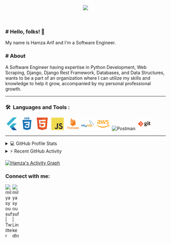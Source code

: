 
<p align="center">
  <img src="https://cdn.dribbble.com/users/926537/screenshots/4502924/media/79e26abb3fb85b42f2722cf22da095dc.gif">
</p>
<p align="center"><img src="https://komarev.com/ghpvc/?username=m-hamzaarif&style=flat-square&color=blue" alt=""></p>

### # Hello, folks! 👋
My name is Hamza Arif and I'm a Software Engineer.

### # About
A Software Engineer having expertise in Python Development, Web Scraping, Django, Django Rest Framework, Databases, and Data Structures, wants to be a part of an organization where I can utilize my skills and knowledge to help it grow, accompanied by my personal professional growth. 

---

### 🛠 &nbsp;Languages and Tools :

<p>
<img src="https://github.com/devicons/devicon/blob/master/icons/flutter/flutter-original.svg" title="Flutter" alt="Flutter" width="40" height="40"/>&nbsp;
<img src="https://github.com/devicons/devicon/blob/master/icons/css3/css3-plain-wordmark.svg"  title="CSS3" alt="CSS" width="40" height="40"/>&nbsp;
<img src="https://github.com/devicons/devicon/blob/master/icons/html5/html5-original.svg" title="HTML5" alt="HTML" width="40" height="40"/>&nbsp;
<img src="https://github.com/devicons/devicon/blob/master/icons/javascript/javascript-original.svg" title="JavaScript" alt="JavaScript" width="40" height="40"/>&nbsp;
<img src="https://github.com/devicons/devicon/blob/master/icons/firebase/firebase-plain-wordmark.svg" title="Firebase" alt="Firebase" width="40" height="40"/>&nbsp;
<img src="https://github.com/devicons/devicon/blob/master/icons/mysql/mysql-original-wordmark.svg" title="MySQL"  alt="MySQL" width="40" height="40"/>&nbsp;
<img src="https://github.com/devicons/devicon/blob/master/icons/amazonwebservices/amazonwebservices-plain-wordmark.svg" title="AWS" alt="AWS" width="40" height="40"/>&nbsp;
<img src="https://www.vectorlogo.zone/logos/getpostman/getpostman-icon.svg" title="Postman"  alt="Postman" width="40" height="40"/>&nbsp;
<img src="https://github.com/devicons/devicon/blob/master/icons/git/git-original-wordmark.svg" title="Git" **alt="Git" width="40" height="40"/>&nbsp;
</p>

---
<!-- https://github.com/anuraghazra/github-readme-stats -->
<details> 
  <summary>💻 GitHub Profile Stats</summary>
  <br/>
    <a href="https://github.com/anuraghazra/github-readme-stats"><img alt="Hamza's Github Stats" src="https://m-hamzaarif-github-readme-stats.vercel.app/api/?username=m-hamzaarif&show_icons=true&include_all_commits=true&count_private=true&theme=react&hide_border=true&bg_color=1F222E&title_color=F85D7F&icon_color=F8D866" height="192px"/></a>
  <a href="https://github.com/anuraghazra/github-readme-stats"><img alt="Hamza's Top Languages" src="https://m-hamzaarif-github-readme-stats.vercel.app/api/top-langs/?username=m-hamzaarif&langs_count=8&layout=compact&theme=react&hide_border=true&bg_color=1F222E&title_color=F85D7F&icon_color=F8D866&hide=Jupyter%20Notebook" height="192px"/></a>
  <br/>
  <b>Note:</b> Top languages is only a metric of the languages my public code consists of and doesn't reflect experience or skill level.
</details>


<!-- https://github.com/jamesgeorge007/github-activity-readme -->
<details>
  <summary>⚡ Recent GitHub Activity</summary>
  <br/>
</details>

<!-- https://github.com/ashutosh00710/github-readme-activity-graph -->
<a href="https://github.com/ashutosh00710/github-readme-activity-graph"><img alt="Hamza's Activity Graph" src="https://denvercoder1-activity-graph.herokuapp.com/graph/?username=m-hamzaarif&bg_color=1F222E&color=F8D866&line=F85D7F&point=FFFFFF&hide_border=true" /></a>


[twitter]: https://twitter.com/iamhamza_arif
[linkedin]: https://www.linkedin.com/in/hamzaharif/

### Connect with me:

[<img align="left" alt="milyasyousuf | Twitter" width="22px" src="https://cdn.jsdelivr.net/npm/simple-icons@v3/icons/twitter.svg" />][twitter]
[<img align="left" alt="milyasyousuf | LinkedIn" width="22px" src="https://cdn.jsdelivr.net/npm/simple-icons@v3/icons/linkedin.svg" />][linkedin]
